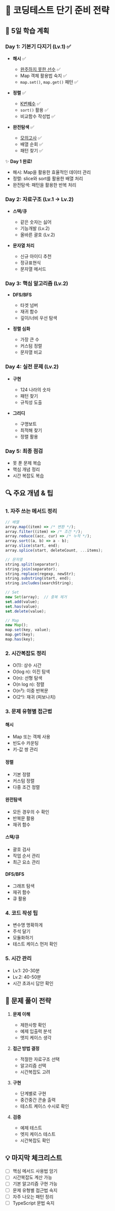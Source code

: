 # 🚀 코딩테스트 단기 준비 전략

## 📅 5일 학습 계획

### Day 1: 기본기 다지기 (Lv.1) ✅

- **해시** ✅

  - [완주하지 못한 선수](./programmers/lv1_완주하지_못한_선수) ✅
  - Map 객체 활용법 숙지 ✅
  - `map.set()`, `map.get()` 패턴 ✅

- **정렬** ✅

  - [K번째수](./programmers/lv1_k번째수) ✅
  - `sort()` 활용 ✅
  - 비교함수 작성법 ✅

- **완전탐색** ✅
  - [모의고사](./programmers/lv1_모의고사) ✅
  - 배열 순회 ✅
  - 패턴 찾기 ✅

✨ **Day 1 완료!** 
- 해시: Map을 활용한 효율적인 데이터 관리
- 정렬: slice와 sort를 활용한 배열 처리
- 완전탐색: 패턴을 활용한 반복 처리

### Day 2: 자료구조 (Lv.1 → Lv.2)

- **스택/큐**

  - 같은 숫자는 싫어
  - 기능개발 (Lv.2)
  - 올바른 괄호 (Lv.2)

- **문자열 처리**
  - 신규 아이디 추천
  - 정규표현식
  - 문자열 메서드

### Day 3: 핵심 알고리즘 (Lv.2)

- **DFS/BFS**

  - 타겟 넘버
  - 재귀 함수
  - 깊이/너비 우선 탐색

- **정렬 심화**
  - 가장 큰 수
  - 커스텀 정렬
  - 문자열 비교

### Day 4: 실전 문제 (Lv.2)

- **구현**

  - 124 나라의 숫자
  - 패턴 찾기
  - 규칙성 도출

- **그리디**
  - 구명보트
  - 최적해 찾기
  - 정렬 활용

### Day 5: 최종 점검

- 못 푼 문제 복습
- 핵심 개념 정리
- 시간 복잡도 복습

## 🔍 주요 개념 & 팁

### 1. 자주 쓰는 메서드 정리

```typescript
// 배열
array.map((item) => /* 변환 */);
array.filter((item) => /* 조건 */);
array.reduce((acc, cur) => /* 누적 */);
array.sort((a, b) => a - b);
array.slice(start, end);
array.splice(start, deleteCount, ...items);

// 문자열
string.split(separator);
string.join(separator);
string.replace(regexp, newStr);
string.substring(start, end);
string.includes(searchString);

// Set
new Set(array);  // 중복 제거
set.add(value);
set.has(value);
set.delete(value);

// Map
new Map();
map.set(key, value);
map.get(key);
map.has(key);
```

### 2. 시간복잡도 정리

- O(1): 상수 시간
- O(log n): 이진 탐색
- O(n): 선형 탐색
- O(n log n): 정렬
- O(n²): 이중 반복문
- O(2ⁿ): 재귀 (피보나치)

### 3. 문제 유형별 접근법

#### 해시

- Map 또는 객체 사용
- 빈도수 카운팅
- 키-값 쌍 관리

#### 정렬

- 기본 정렬
- 커스텀 정렬
- 다중 조건 정렬

#### 완전탐색

- 모든 경우의 수 확인
- 반복문 활용
- 재귀 함수

#### 스택/큐

- 괄호 검사
- 작업 순서 관리
- 최근 요소 관리

#### DFS/BFS

- 그래프 탐색
- 재귀 함수
- 큐 활용

### 4. 코드 작성 팁

- 변수명 명확하게
- 주석 달기
- 모듈화하기
- 테스트 케이스 먼저 확인

### 5. 시간 관리

- Lv.1: 20-30분
- Lv.2: 40-50분
- 시간 초과시 답안 확인

## 🎯 문제 풀이 전략

1. **문제 이해**

   - 제한사항 확인
   - 예제 입출력 분석
   - 엣지 케이스 생각

2. **접근 방법 결정**

   - 적절한 자료구조 선택
   - 알고리즘 선택
   - 시간복잡도 고려

3. **구현**

   - 단계별로 구현
   - 중간중간 콘솔 출력
   - 테스트 케이스 수시로 확인

4. **검증**
   - 예제 테스트
   - 엣지 케이스 테스트
   - 시간복잡도 확인

## 💡 마지막 체크리스트

- [ ] 핵심 메서드 사용법 암기
- [ ] 시간복잡도 계산 가능
- [ ] 기본 알고리즘 구현 가능
- [ ] 문제 유형별 접근법 숙지
- [ ] 자주 나오는 패턴 정리
- [ ] TypeScript 문법 숙지
